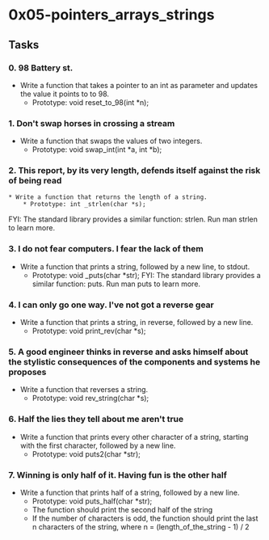 # 0x05-pointers_arrays_strings

## Tasks

### 0. 98 Battery st.
* Write a function that takes a pointer to an int as parameter and updates the value it points to to 98.
	* Prototype: void reset_to_98(int *n);

### 1. Don't swap horses in crossing a stream
* Write a function that swaps the values of two integers.
	* Prototype: void swap_int(int *a, int *b);

### 2. This report, by its very length, defends itself against the risk of being read
	* Write a function that returns the length of a string.
		* Prototype: int _strlen(char *s);
FYI: The standard library provides a similar function: strlen. Run man strlen to learn more.

### 3. I do not fear computers. I fear the lack of them
* Write a function that prints a string, followed by a new line, to stdout.
	* Prototype: void _puts(char *str);
FYI: The standard library provides a similar function: puts. Run man puts to learn more.


### 4. I can only go one way. I've not got a reverse gear
* Write a function that prints a string, in reverse, followed by a new line.
	* Prototype: void print_rev(char *s);

### 5. A good engineer thinks in reverse and asks himself about the stylistic consequences of the components and systems he proposes
* Write a function that reverses a string.
	* Prototype: void rev_string(char *s);

### 6. Half the lies they tell about me aren't true
* Write a function that prints every other character of a string, starting with the first character, followed by a new line.
	* Prototype: void puts2(char *str);

### 7. Winning is only half of it. Having fun is the other half
* Write a function that prints half of a string, followed by a new line.
	* Prototype: void puts_half(char *str);
	* The function should print the second half of the string
	* If the number of characters is odd, the function should print the last n characters of the string, where n = (length_of_the_string - 1) / 2

